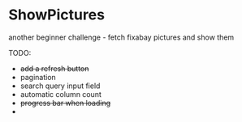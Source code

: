 # ShowPictures

another beginner challenge - fetch fixabay pictures and show them

TODO:

+ ~~add a refresh button~~
+ pagination
+ search query input field
+ automatic column count
+ ~~progress bar when loading~~
+
